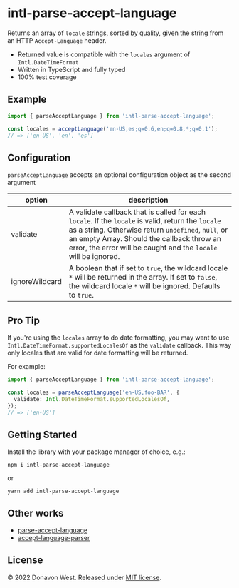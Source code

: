 # intl-parse-accept-language

Returns an array of `locale` strings, sorted by quality, given the string from an HTTP `Accept-Language` header.

- Returned value is compatible with the `locales` argument of `Intl.DateTimeFormat`
- Written in TypeScript and fully typed
- 100% test coverage

## Example

```ts
import { parseAcceptLanguage } from 'intl-parse-accept-language';

const locales = acceptLanguage('en-US,es;q=0.6,en;q=0.8,*;q=0.1');
// => ['en-US', 'en', 'es']
```

## Configuration

`parseAcceptLanguage` accepts an optional configuration object as the second argument

| option         | description                                                                                                                                                                                                                                                              |
| -------------- | ------------------------------------------------------------------------------------------------------------------------------------------------------------------------------------------------------------------------------------------------------------------------ |
| validate       | A validate callback that is called for each `locale`. If the `locale` is valid, return the `locale` as a string. Otherwise return `undefined`, `null`, or an empty Array. Should the callback throw an error, the error will be caught and the `locale` will be ignored. |
| ignoreWildcard | A boolean that if set to `true`, the wildcard locale `*` will be returned in the array. If set to `false`, the wildcard locale `*` will be ignored. Defaults to `true`.                                                                                                  |

## Pro Tip

If you're using the `locales` array to do date formatting, you may want to use `Intl.DateTimeFormat.supportedLocalesOf` as the `validate` callback. This way only locales that are valid for date formatting will be returned.

For example:

```ts
import { parseAcceptLanguage } from 'intl-parse-accept-language';

const locales = parseAcceptLanguage('en-US,foo-BAR', {
  validate: Intl.DateTimeFormat.supportedLocalesOf,
});
// => ['en-US']
```

## Getting Started

Install the library with your package manager of choice, e.g.:

```
npm i intl-parse-accept-language
```

or

```
yarn add intl-parse-accept-language
```

## Other works

- [parse-accept-language](https://npm.im/parse-accept-language)
- [accept-language-parser](https://npm.im/accept-language-parser)

## License

&copy; 2022 Donavon West. Released under [MIT license](./LICENSE).
